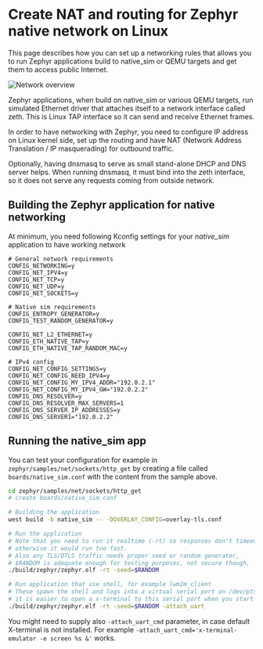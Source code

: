 # Create NAT and routing for Zephyr native network on Linux

This page describes how you can set up a networking rules that allows you to run Zephyr applications
build to native_sim or QEMU targets and get them to access public Internet.



![Network overview](nat.png)

Zephyr applications, when build on native_sim or various QEMU targets,
run simulated Ethernet driver that attaches itself to a network interface called zeth.
This is Linux TAP interface so it can send and receive Ethernet frames.

In order to have networking with Zephyr, you need to configure IP address on Linux kernel side,
set up the routing and have NAT (Network Address Translation / IP masquerading) for outbound
traffic.

Optionally, having dnsmasq to serve as small stand-alone DHCP and DNS server helps.
When running dnsmasq, it must bind into the zeth interface, so it does not serve any
requests coming from outside network.

## Building the Zephyr application for native networking

At minimum, you need following Kconfig settings for your *native_sim* application to have
working network

```
# General network requirements
CONFIG_NETWORKING=y
CONFIG_NET_IPV4=y
CONFIG_NET_TCP=y
CONFIG_NET_UDP=y
CONFIG_NET_SOCKETS=y

# Native sim requirements
CONFIG_ENTROPY_GENERATOR=y
CONFIG_TEST_RANDOM_GENERATOR=y

CONFIG_NET_L2_ETHERNET=y
CONFIG_ETH_NATIVE_TAP=y
CONFIG_ETH_NATIVE_TAP_RANDOM_MAC=y

# IPv4 config
CONFIG_NET_CONFIG_SETTINGS=y
CONFIG_NET_CONFIG_NEED_IPV4=y
CONFIG_NET_CONFIG_MY_IPV4_ADDR="192.0.2.1"
CONFIG_NET_CONFIG_MY_IPV4_GW="192.0.2.2"
CONFIG_DNS_RESOLVER=y
CONFIG_DNS_RESOLVER_MAX_SERVERS=1
CONFIG_DNS_SERVER_IP_ADDRESSES=y
CONFIG_DNS_SERVER1="192.0.2.2"
```

## Running the native_sim app

You can test your configuration for example in `zephyr/samples/net/sockets/http_get` by creating
a file called `boards/native_sim.conf` with the content from the sample above.

```sh
cd zephyr/samples/net/sockets/http_get
# create boards/native_sim.conf

# Building the application
west build -b native_sim -- -DOVERLAY_CONFIG=overlay-tls.conf

# Run the application
# Note that you need to run it realtime (-rt) so responses don't timeout,
# otherwise it would run too fast.
# Also any TLS/DTLS traffic needs proper seed or random generator,
# $RANDOM is adequate enough for testing purposes, not secure though,
./build/zephyr/zephyr.elf -rt -seed=$RANDOM

# Run application that use shell, for example lwm2m_client
# These spawn the shell and logs into a virtual serial port on /dev/pts/X
# it is easier to open a x-terminal to this serial port when you start the application
./build/zephyr/zephyr.elf -rt -seed=$RANDOM -attach_uart
```

You might need to supply also `-attach_uart_cmd` parameter, in case default X-terminal is not
installed. For example `-attach_uart_cmd='x-terminal-emulator -e screen %s &'` works.
